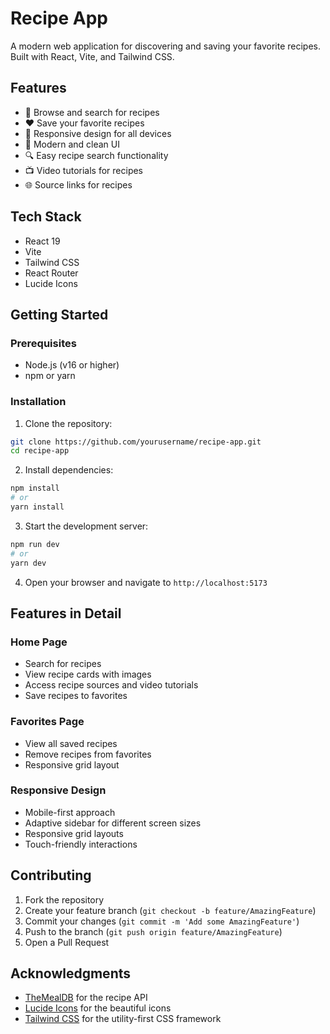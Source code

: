 # Recipe App

A modern web application for discovering and saving your favorite recipes. Built with React, Vite, and Tailwind CSS.

## Features

- 🍳 Browse and search for recipes
- ❤️ Save your favorite recipes
- 📱 Responsive design for all devices
- 🎨 Modern and clean UI
- 🔍 Easy recipe search functionality
- 📺 Video tutorials for recipes
- 🌐 Source links for recipes

## Tech Stack

- React 19
- Vite
- Tailwind CSS
- React Router
- Lucide Icons

## Getting Started

### Prerequisites

- Node.js (v16 or higher)
- npm or yarn

### Installation

1. Clone the repository:
```bash
git clone https://github.com/yourusername/recipe-app.git
cd recipe-app
```

2. Install dependencies:
```bash
npm install
# or
yarn install
```

3. Start the development server:
```bash
npm run dev
# or
yarn dev
```

4. Open your browser and navigate to `http://localhost:5173`

## Features in Detail

### Home Page
- Search for recipes
- View recipe cards with images
- Access recipe sources and video tutorials
- Save recipes to favorites

### Favorites Page
- View all saved recipes
- Remove recipes from favorites
- Responsive grid layout

### Responsive Design
- Mobile-first approach
- Adaptive sidebar for different screen sizes
- Responsive grid layouts
- Touch-friendly interactions

## Contributing

1. Fork the repository
2. Create your feature branch (`git checkout -b feature/AmazingFeature`)
3. Commit your changes (`git commit -m 'Add some AmazingFeature'`)
4. Push to the branch (`git push origin feature/AmazingFeature`)
5. Open a Pull Request

## Acknowledgments

- [TheMealDB](https://www.themealdb.com/) for the recipe API
- [Lucide Icons](https://lucide.dev/) for the beautiful icons
- [Tailwind CSS](https://tailwindcss.com/) for the utility-first CSS framework
